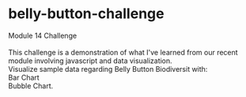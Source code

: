 # belly-button-challenge
 Module 14 Challenge <br><br> This challenge is a demonstration of what I've learned from our recent module involving javascript and data visualization.<br> Visualize sample data regarding Belly Button Biodiversit with:<br>Bar Chart<br>Bubble Chart. 
